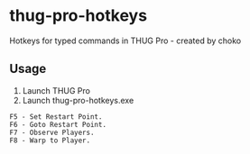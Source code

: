 # thug-pro-hotkeys

Hotkeys for typed commands in THUG Pro - created by choko

## Usage

1. Launch THUG Pro
2. Launch thug-pro-hotkeys.exe

```
F5 - Set Restart Point.
F6 - Goto Restart Point.
F7 - Observe Players.
F8 - Warp to Player.
```

